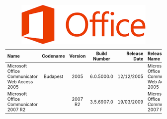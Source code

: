 <p align="center">
  <img src="https://github.com/InstallingEverything/MicrosoftBuildNumbers/blob/main/Images/Office/Logo.png" />
</p>

| Name                                                   | Codename          | Version | Build Number      | Release Date | Release Name                                             |
| :----------------------------------------------------- | :---------------: | :-----: | :---------------: | -----------: | :------------------------------------------------------- |
| Microsoft Office Communicator Web Access 2005          | Budapest          |  2005   | 6.0.5000.0        |  12/12/2005  |  Microsoft Office Communicator Web Access 2005           |
| Microsoft Office Communicator 2007 R2                  |                   | 2007 R2 | 3.5.6907.0        |  19/03/2009  |  Microsoft Office Communicator 2007 R2                   |